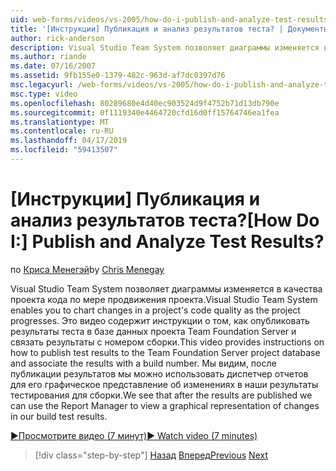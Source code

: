 ```yaml
---
uid: web-forms/videos/vs-2005/how-do-i-publish-and-analyze-test-results
title: '[Инструкции] Публикация и анализ результатов теста? | Документы Майкрософт'
author: rick-anderson
description: Visual Studio Team System позволяет диаграммы изменяется в качества проекта кода по мере продвижения проекта. Это видео содержит инструкции о том, как publ....
ms.author: riande
ms.date: 07/16/2007
ms.assetid: 9fb155e0-1379-482c-963d-af7dc0397d76
msc.legacyurl: /web-forms/videos/vs-2005/how-do-i-publish-and-analyze-test-results
msc.type: video
ms.openlocfilehash: 80289680e4d40ec903524d9f4752b71d13db790e
ms.sourcegitcommit: 0f1119340e4464720cfd16d0ff15764746ea1fea
ms.translationtype: MT
ms.contentlocale: ru-RU
ms.lasthandoff: 04/17/2019
ms.locfileid: "59413507"
---
```

# <a name="how-do-i-publish-and-analyze-test-results"></a><span data-ttu-id="2e509-105">[Инструкции] Публикация и анализ результатов теста?</span><span class="sxs-lookup"><span data-stu-id="2e509-105">[How Do I:] Publish and Analyze Test Results?</span></span>

<span data-ttu-id="2e509-106">по [Криса Менегэй](https://twitter.com/CMenegay)</span><span class="sxs-lookup"><span data-stu-id="2e509-106">by [Chris Menegay](https://twitter.com/CMenegay)</span></span>

<span data-ttu-id="2e509-107">Visual Studio Team System позволяет диаграммы изменяется в качества проекта кода по мере продвижения проекта.</span><span class="sxs-lookup"><span data-stu-id="2e509-107">Visual Studio Team System enables you to chart changes in a project's code quality as the project progresses.</span></span> <span data-ttu-id="2e509-108">Это видео содержит инструкции о том, как опубликовать результаты теста в базе данных проекта Team Foundation Server и связать результаты с номером сборки.</span><span class="sxs-lookup"><span data-stu-id="2e509-108">This video provides instructions on how to publish test results to the Team Foundation Server project database and associate the results with a build number.</span></span> <span data-ttu-id="2e509-109">Мы видим, после публикации результатов мы можно использовать диспетчер отчетов для его графическое представление об изменениях в наши результаты тестирования для сборки.</span><span class="sxs-lookup"><span data-stu-id="2e509-109">We see that after the results are published we can use the Report Manager to view a graphical representation of changes in our build test results.</span></span>

[<span data-ttu-id="2e509-110">&#9654;Просмотрите видео (7 минут)</span><span class="sxs-lookup"><span data-stu-id="2e509-110">&#9654; Watch video (7 minutes)</span></span>](https://channel9.msdn.com/Blogs/ASP-NET-Site-Videos/how-do-i-publish-and-analyze-test-results)

> [!div class="step-by-step"]
> <span data-ttu-id="2e509-111">[Назад](how-do-i-use-generic-tests.md)
> [Вперед](how-do-i-discover-application-changes-prior-to-deployment.md)</span><span class="sxs-lookup"><span data-stu-id="2e509-111">[Previous](how-do-i-use-generic-tests.md)
[Next](how-do-i-discover-application-changes-prior-to-deployment.md)</span></span>
